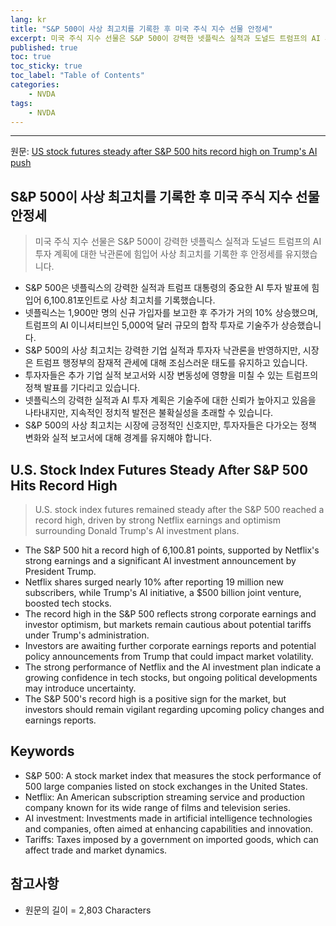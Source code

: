 ```yaml
---
lang: kr
title: "S&P 500이 사상 최고치를 기록한 후 미국 주식 지수 선물 안정세"
excerpt: 미국 주식 지수 선물은 S&P 500이 강력한 넷플릭스 실적과 도널드 트럼프의 AI 투자 계획에 대한 낙관론에 힘입어 사상 최고치를 기록한 후 안정세를 유지했습니다.
published: true
toc: true
toc_sticky: true
toc_label: "Table of Contents"
categories:
    - NVDA
tags:
    - NVDA
---
```


---

  원문: [US stock futures steady after S&P 500 hits record high on Trump's AI push](https://www.investing.com/news/stock-market-news/us-stock-futures-steady-after-sp-500-hits-record-high-on-trumps-ai-push-3825948)

## S&P 500이 사상 최고치를 기록한 후 미국 주식 지수 선물 안정세

> 미국 주식 지수 선물은 S&P 500이 강력한 넷플릭스 실적과 도널드 트럼프의 AI 투자 계획에 대한 낙관론에 힘입어 사상 최고치를 기록한 후 안정세를 유지했습니다.


- S&P 500은 넷플릭스의 강력한 실적과 트럼프 대통령의 중요한 AI 투자 발표에 힘입어 6,100.81포인트로 사상 최고치를 기록했습니다.
- 넷플릭스는 1,900만 명의 신규 가입자를 보고한 후 주가가 거의 10% 상승했으며, 트럼프의 AI 이니셔티브인 5,000억 달러 규모의 합작 투자로 기술주가 상승했습니다.
- S&P 500의 사상 최고치는 강력한 기업 실적과 투자자 낙관론을 반영하지만, 시장은 트럼프 행정부의 잠재적 관세에 대해 조심스러운 태도를 유지하고 있습니다.
- 투자자들은 추가 기업 실적 보고서와 시장 변동성에 영향을 미칠 수 있는 트럼프의 정책 발표를 기다리고 있습니다.
- 넷플릭스의 강력한 실적과 AI 투자 계획은 기술주에 대한 신뢰가 높아지고 있음을 나타내지만, 지속적인 정치적 발전은 불확실성을 초래할 수 있습니다.
- S&P 500의 사상 최고치는 시장에 긍정적인 신호지만, 투자자들은 다가오는 정책 변화와 실적 보고서에 대해 경계를 유지해야 합니다.

## U.S. Stock Index Futures Steady After S&P 500 Hits Record High

> U.S. stock index futures remained steady after the S&P 500 reached a record high, driven by strong Netflix earnings and optimism surrounding Donald Trump's AI investment plans.


- The S&P 500 hit a record high of 6,100.81 points, supported by Netflix's strong earnings and a significant AI investment announcement by President Trump.
- Netflix shares surged nearly 10% after reporting 19 million new subscribers, while Trump's AI initiative, a $500 billion joint venture, boosted tech stocks.
- The record high in the S&P 500 reflects strong corporate earnings and investor optimism, but markets remain cautious about potential tariffs under Trump's administration.
- Investors are awaiting further corporate earnings reports and potential policy announcements from Trump that could impact market volatility.
- The strong performance of Netflix and the AI investment plan indicate a growing confidence in tech stocks, but ongoing political developments may introduce uncertainty.
- The S&P 500's record high is a positive sign for the market, but investors should remain vigilant regarding upcoming policy changes and earnings reports.

## Keywords

- S&P 500: A stock market index that measures the stock performance of 500 large companies listed on stock exchanges in the United States.
- Netflix: An American subscription streaming service and production company known for its wide range of films and television series.
- AI investment: Investments made in artificial intelligence technologies and companies, often aimed at enhancing capabilities and innovation.
- Tariffs: Taxes imposed by a government on imported goods, which can affect trade and market dynamics.

## 참고사항

- 원문의 길이 = 2,803 Characters

